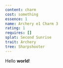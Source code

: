 ```yaml
---
content: charm
cost: something
essence: 1
name: Archery e1 Charm 3
rating: 1
requires: []
splat: Second Sunrise
trait: Archery
tree: Sharpshooter
---
```


Hello **world**!
